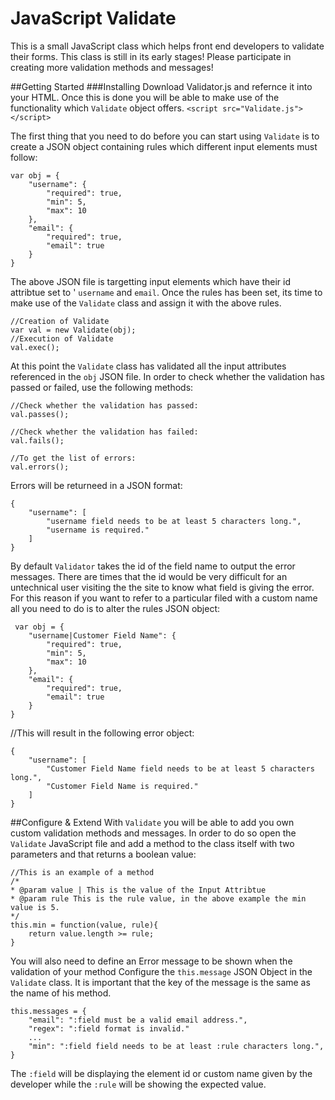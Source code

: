 JavaScript Validate
===========

This is a small JavaScript class which helps front end developers to validate their forms. This class is still in its early stages! Please participate in creating more validation methods and messages!

##Getting Started
###Installing
Download Validator.js and refernce it into your HTML. Once this is done you will be able to make use of the functionality which `Validate` object offers. 
`<script src="Validate.js"></script>`

The first thing that you need to do before you can start using `Validate` is to create a JSON object containing rules which different input elements must follow:

    var obj = {
        "username": {
            "required": true,
            "min": 5,
            "max": 10
        },
        "email": {
            "required": true,
            "email": true
        }
    }
    
The above JSON file is targetting input elements which have their id attribtue set to ' `username` and `email`. Once the rules has been set, its time to make use of the `Validate` class and assign it with the above rules.

    //Creation of Validate
    var val = new Validate(obj);
    //Execution of Validate
    val.exec();
    
At this point the `Validate` class has validated all the input attributes referenced in the `obj` JSON file. In order to check whether the validation has passed or failed, use the following methods:

    //Check whether the validation has passed:
    val.passes();
    
    //Check whether the validation has failed:
    val.fails();
    
    //To get the list of errors:
    val.errors();
    
Errors will be returneed in a JSON format:

    {
        "username": [
            "username field needs to be at least 5 characters long.",
            "username is required."
        ]
    }
    
By default `Validator` takes the id of the field name to output the error messages. There are times that the id would be very difficult for an untechnical user visiting the the site to know what field is giving the error. For this reason if you want to refer to a particular filed with a custom name all you need to do is to alter the rules JSON object:

     var obj = {
        "username|Customer Field Name": {
            "required": true,
            "min": 5,
            "max": 10
        },
        "email": {
            "required": true,
            "email": true
        }
    }
    
//This will result in the following error object:

    {
        "username": [
            "Customer Field Name field needs to be at least 5 characters long.",
            "Customer Field Name is required."
        ]
    }
    
##Configure & Extend
With `Validate` you will be able to add you own custom validation methods and messages. In order to do so open the `Validate` JavaScript file and add a method to the class itself with two parameters and that returns a boolean value:

    //This is an example of a method
    /*
    * @param value | This is the value of the Input Attribtue
    * @param rule This is the rule value, in the above example the min value is 5.
    */
    this.min = function(value, rule){
        return value.length >= rule;
    }
    
You will also need to define an Error message to be shown when the validation of your method Configure the `this.message` JSON Object in the `Validate` class. It is important that the key of the message is the same as the name of his method.

    this.messages = {
		"email": ":field must be a valid email address.",
		"regex": ":field format is invalid."
		...
		"min": ":field field needs to be at least :rule characters long.",
	}
	
The `:field` will be displaying the element id or custom name given by the developer while the `:rule` will be showing the expected value.
